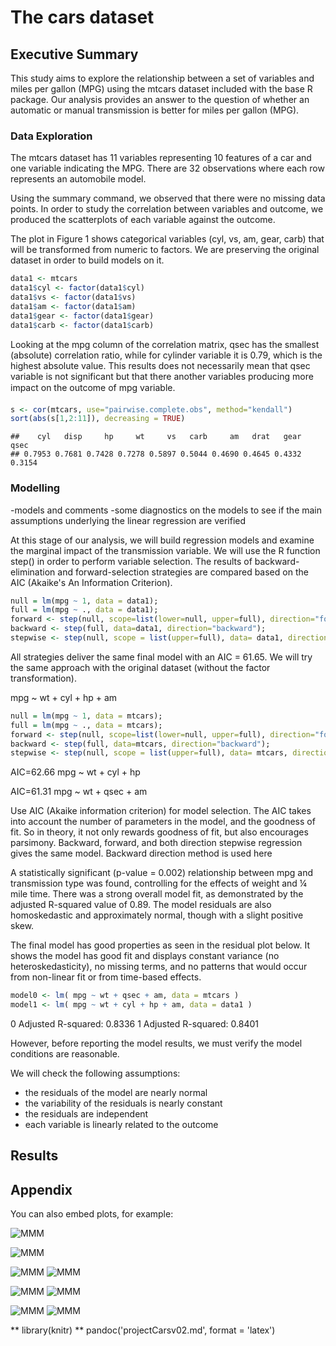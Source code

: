 The cars dataset
=====


## Executive Summary

This study aims to explore the relationship between a set of variables and miles per gallon (MPG) using the mtcars dataset included with the base R package. Our analysis provides an answer to the question of whether an automatic or manual transmission is better for miles per gallon (MPG). 


### Data Exploration

The mtcars dataset has 11 variables representing 10 features of a car and  one variable indicating the MPG. There are 32 observations where each row represents an automobile model.

Using the summary command, we observed that there were no missing data points. In order to study the correlation between variables and outcome, we produced the scatterplots of each variable against the outcome.





The plot in Figure 1 shows categorical variables (cyl, vs, am, gear, carb) that will be transformed from numeric to factors. We are preserving the original dataset in order to build models on it.



```r
data1 <- mtcars
data1$cyl <- factor(data1$cyl)
data1$vs <- factor(data1$vs)
data1$am <- factor(data1$am)
data1$gear <- factor(data1$gear)
data1$carb <- factor(data1$carb)
```


Looking at the mpg column of the correlation matrix, qsec has the smallest
(absolute) correlation ratio, while for cylinder variable it is 0.79, which is
the highest absolute value. This results does not necessarily mean that qsec variable is not significant but that there another variables producing more impact on the outcome of mpg variable.



```r
s <- cor(mtcars, use="pairwise.complete.obs", method="kendall")
sort(abs(s[1,2:11]), decreasing = TRUE)
```

```
##    cyl   disp     hp     wt     vs   carb     am   drat   gear   qsec 
## 0.7953 0.7681 0.7428 0.7278 0.5897 0.5044 0.4690 0.4645 0.4332 0.3154
```


### Modelling

-models and comments
-some diagnostics on the models to see if the main assumptions underlying the linear regression are verified

At this stage of our analysis, we will build regression models and examine the marginal impact of the transmission variable.
We will use the R function step() in order to perform variable selection. The results of backward-elimination and forward-selection strategies are compared based on the AIC (Akaike's An Information Criterion).



```r
null = lm(mpg ~ 1, data = data1);
full = lm(mpg ~ ., data = data1);
forward <- step(null, scope=list(lower=null, upper=full), direction="forward");
backward <- step(full, data=data1, direction="backward");
stepwise <- step(null, scope = list(upper=full), data= data1, direction="both");
```

All strategies deliver the same final model with an AIC = 61.65. We will try the same approach with the original dataset (without the factor transformation).

mpg ~ wt + cyl + hp + am


```r
null = lm(mpg ~ 1, data = mtcars);
full = lm(mpg ~ ., data = mtcars);
forward <- step(null, scope=list(lower=null, upper=full), direction="forward");
backward <- step(full, data=mtcars, direction="backward");
stepwise <- step(null, scope = list(upper=full), data= mtcars, direction="both");
```

AIC=62.66
mpg ~ wt + cyl + hp

AIC=61.31
mpg ~ wt + qsec + am





Use AIC (Akaike information criterion) for model selection. The AIC takes into account the number of
parameters in the model, and the goodness of fit. So in theory, it not only rewards goodness of fit, but also
encourages parsimony.
Backward, forward, and both direction stepwise regression gives the same model. Backward direction method
is used here


A statistically significant (p-value = 0.002) relationship between mpg and transmission type was found, controlling for the effects of weight and ¼
mile time. There was a strong overall model fit, as demonstrated by the adjusted R-squared value of 0.89. The model residuals are also
homoskedastic and approximately normal, though with a slight positive skew.


The final model has good properties as seen in the residual plot below. It shows the model has good fit and displays constant variance (no
heteroskedasticity), no missing terms, and no patterns that would occur from non-linear fit or from time-based effects.



```r
model0 <- lm( mpg ~ wt + qsec + am, data = mtcars )
model1 <- lm( mpg ~ wt + cyl + hp + am, data = data1 )
```

0
Adjusted R-squared:  0.8336 
1
Adjusted R-squared:  0.8401 


However, before reporting the model results, we
must verify the model conditions are reasonable.

We will check the following assumptions:
- the residuals of the model are nearly normal
- the variability of the residuals is nearly constant
- the residuals are independent
- each variable is linearly related to the outcome


## Results


## Appendix

You can also embed plots, for example:

![MMM](figure/unnamed-chunk-7.png) 


![MMM](figure/unnamed-chunk-8.png) 



![MMM](figure/unnamed-chunk-91.png) ![MMM](figure/unnamed-chunk-92.png) 


![MMM](figure/unnamed-chunk-101.png) ![MMM](figure/unnamed-chunk-102.png) 



![MMM](figure/unnamed-chunk-111.png) ![MMM](figure/unnamed-chunk-112.png) 



** library(knitr)
** pandoc('projectCarsv02.md', format = 'latex')
